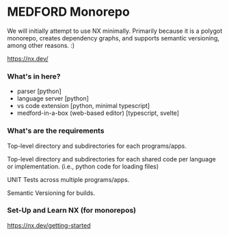 # MEDFORD Monorepo

We will initially attempt to use NX minimally. Primarily because it is a polygot monorepo, creates dependency graphs, and supports semantic versioning, among other reasons. :)

https://nx.dev/

### What's in here?
- parser [python]
- language server [python]
- vs code extension [python, minimal typescript]
- medford-in-a-box (web-based editor) [typescript, svelte]

### What's are the requirements

Top-level directory and subdirectories for each programs/apps.

Top-level directory and subdirectories for each shared code per language or implementation. (i.e., python code for loading files)

UNIT Tests across multiple programs/apps.

Semantic Versioning for builds.

### Set-Up and Learn NX (for monorepos)

https://nx.dev/getting-started